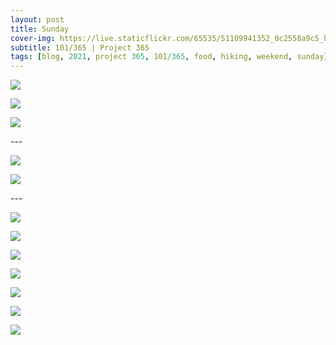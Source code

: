 ```yaml
---
layout: post
title: Sunday
cover-img: https://live.staticflickr.com/65535/51109941352_0c2558a9c5_h.jpg
subtitle: 101/365 | Project 365
tags: [blog, 2021, project 365, 101/365, food, hiking, weekend, sunday]
---
```

<style>
  .intro-header.big-img {
    background-position:center 
  }
</style>
<p class="post-img-wrap">
  <img src="https://live.staticflickr.com/65535/51109937942_75b46ba122_h.jpg">
</p>
<p class="post-img-wrap">
  <img src="https://live.staticflickr.com/65535/51110253644_b841206fd3_h.jpg">
</p>
<p class="post-img-wrap">
  <img src="https://live.staticflickr.com/65535/51110505201_29a7d38146_h.jpg">
</p>
---
<p class="post-img-wrap">
  <img src="https://live.staticflickr.com/65535/51110254189_7a5777d317_h.jpg">
</p>
<p class="post-img-wrap">
  <img src="https://live.staticflickr.com/65535/51111282365_2363b6614f_h.jpg">
</p>
---
<p class="post-img-wrap">
  <img src="https://live.staticflickr.com/65535/51109940762_bd24861c17_h.jpg">
</p>
<p class="post-img-wrap">
  <img src="https://live.staticflickr.com/65535/51109941352_0c2558a9c5_h.jpg">
</p>
<p class="post-img-wrap">
  <img src="https://live.staticflickr.com/65535/51109941582_d7d7da0f3f_h.jpg">
</p>
<p class="post-img-wrap">
  <img src="https://live.staticflickr.com/65535/51111284375_360db9ac36_h.jpg">
</p>
<p class="post-img-wrap">
  <img src="https://live.staticflickr.com/65535/51111284580_9e44abbe81_h.jpg">
</p>
<p class="post-img-wrap">
  <img src="https://live.staticflickr.com/65535/51111284335_948638d009_h.jpg">
</p>
<p class="post-img-wrap">
  <img src="https://live.staticflickr.com/65535/51110256564_00ae3b3f65_h.jpg">
</p>
